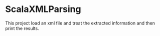 # ScalaXMLParsing
This project load an xml file and treat the extracted information and then print the results.
